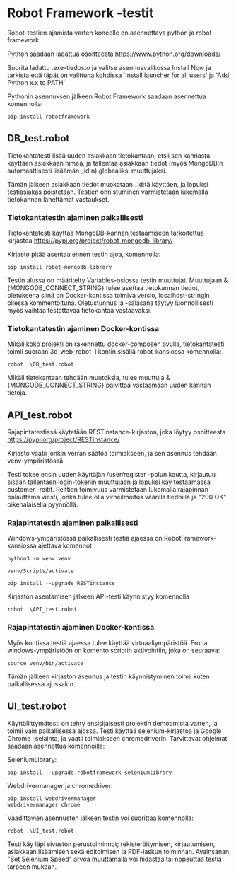 # Robot Framework -testit

Robot-testien ajamista varten koneelle on asennettava python ja robot framework.

Python saadaan ladattua osoitteesta https://www.python.org/downloads/

Suorita ladattu .exe-tiedosto ja valitse asennusvalikossa Install Now ja tarkista että täpät on valittuna kohdissa 'Install launcher for all users' ja 'Add Python x.x to PATH'

Pythonin asennuksen jälkeen Robot Framework saadaan asennettua komennolla:
```
pip install robotframework
```

## DB_test.robot

Tietokantatesti lisää uuden asiakkaan tietokantaan, etsii sen kannasta käyttäen asiakkaan nimeä, ja tallentaa asiakkaan tiedot (myös MongoDB:n automaattisesti lisäämän _id:n) globaaliksi muuttujaksi.

Tämän jälkeen asiakkaan tiedot muokataan _id:tä käyttäen, ja lopuksi testiasiakas poistetaan. Testien onnistuminen varmistetaan lukemalla tietokannan lähettämät vastaukset.

### Tietokantatestin ajaminen paikallisesti

Tietokantatesti käyttää MongoDB-kannan testaamiseen tarkoitettua kirjastoa https://pypi.org/project/robot-mongodb-library/

Kirjasto pitää asentaa ennen testin ajoa, komennolla:

```
pip install robot-mongodb-library
```
Testin alussa on määritelty Variables-osiossa testin muuttujat. Muuttujaan &{MONGODB_CONNECT_STRING} tulee asettaa tietokannan tiedot, oletuksena siinä on Docker-kontissa toimiva versio, localhost-stringin ollessa kommentoituna. Oletustunnus ja -salasana täytyy luonnollisesti myös vaihtaa testattavaa tietokantaa vastaavaksi.

### Tietokantatestin ajaminen Docker-kontissa

Mikäli koko projekti on rakennettu docker-composen avulla, tietokantatesti toimii suoraan 3d-web-robot-1 kontin sisällä robot-kansiossa komennolla:

```
robot .\DB_test.robot 
```
Mikäli tietokantaan tehdään muutoksia, tulee muuttuja &{MONGODB_CONNECT_STRING} päivittää vastaamaan uuden kannan tietoja. 

## API_test.robot

Rajapintatestissä käytetään RESTinstance-kirjastoa, joka löytyy osoitteesta https://pypi.org/project/RESTinstance/

Kirjasto vaatii jonkin verran säätöä toimiakseen, ja sen asennus tehdään venv-ympäristössä.

Testi tekee ensin uuden käyttäjän /user/register -polun kautta, kirjautuu sisään tallentaen login-tokenin muuttujaan ja lopuksi käy testaamassa customer -reitit. Reittien toimivuus varmistetaan lukemalla rajapinnan palauttama viesti, jonka tulee olla virheilmoitus väärillä tiedoilla ja "200 OK" oikenalaisella pyynnöllä.

### Rajapintatestin ajaminen paikallisesti

Windows-ympäristössä paikallisesti testiä ajaessa on RobotFramework-kansiossa ajettava komennot:
```
python3 -m venv venv
```
```
venv/Scripts/activate
```
```
pip install --upgrade RESTinstance
```
Kirjaston asentamisen jälkeen API-testi käynnistyy komennolla 
```
robot .\API_test.robot
```

### Rajapintatestin ajaminen Docker-kontissa

Myös kontissa testiä ajaessa tulee käyttää virtuaaliympäristöä. Erona windows-ympäristöön on komento scriptin aktivointiin, joka on seuraava:

```
source venv/bin/activate
```
Tämän jälkeen kirjaston asennus ja testin käynnistyminen toimii kuten paikallisessa ajossakin.

## UI_test.robot

Käyttöliittymätesti on tehty ensisijaisesti projektin demoamista varten, ja toimii vain paikallisessa ajossa. Testi käyttää selenium-kirjastoa ja Google Chrome -selainta, ja vaatii toimiakseen chromedriverin. Tarvittavat ohjelmat saadaan asennettua komennoilla:

SeleniumLibrary:
```
pip install --upgrade robotframework-seleniumlibrary
```
Webdrivermanager ja chromedriver:
```
pip install webdrivermanager
webdrivermanager chrome
```
Vaadittavien asennusten jälkeen testin voi suorittaa komennolla:
```
robot .\UI_test.robot
```
Testi käy läpi sivuston perustoiminnot; rekisteröitymisen, kirjautumisen, asiakkaan lisäämisen sekä editoimisen ja PDF-laskun toiminnan. Avainsanan "Set Selenium Speed" arvoa muuttamalla voi hidastaa tai nopeuttaa testiä tarpeen mukaan. 
